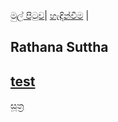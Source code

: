 [මුල් පිටුව](../index.md)| [හැඳින්වීම](../හැඳින්වීම.md) |

## Rathana Suttha


[test](https://dharmashri.github.io/Research/GA/%E0%B6%B6%E0%B7%94%E0%B6%AF%E0%B7%8A%E0%B6%B0%20%E0%B6%A0%E0%B6%BB%E0%B7%92%E0%B6%AD%E0%B6%BA.html#%E0%B6%8B%E0%B6%AF%E0%B7%8A%E0%B6%AF%E0%B7%98%E0%B6%AD%E0%B6%BA)
-----
[සූත්‍ර](index.md)
